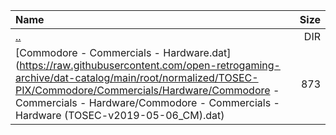 |Name|Size|
|:---|---:|
|[..](../index.html)|DIR|
|[Commodore - Commercials - Hardware.dat](https://raw.githubusercontent.com/open-retrogaming-archive/dat-catalog/main/root/normalized/TOSEC-PIX/Commodore/Commercials/Hardware/Commodore - Commercials - Hardware/Commodore - Commercials - Hardware (TOSEC-v2019-05-06_CM).dat)|873|
